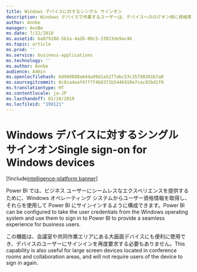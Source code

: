 ```yaml
---
title: Windows デバイスに対するシングル サインオン
description: Windows デバイスで作業するユーザーは、デバイスへのログオン時に資格情報の入力を求められます。
author: Annbe
manager: AnnBe
ms.date: 7/22/2018
ms.assetid: ba07928d-5b1a-4a26-80c5-23923de9ac46
ms.topic: article
ms.prod: ''
ms.service: business-applications
ms.technology: ''
ms.author: Annbe
audience: Admin
ms.openlocfilehash: 6d960888a044a99d1a52f7abc53c357d0201b7a0
ms.sourcegitcommit: 0c8ca4eaf47f7f4b83f1b544b910e7cac92bd1f0
ms.translationtype: HT
ms.contentlocale: ja-JP
ms.lasthandoff: 01/10/2019
ms.locfileid: "199121"
---
```

# <a name="single-sign-on-for-windows-devices"></a><span data-ttu-id="aabe1-103">Windows デバイスに対するシングル サインオン</span><span class="sxs-lookup"><span data-stu-id="aabe1-103">Single sign-on for Windows devices</span></span> 

[!include[intelligence-platform banner](../../includes/intelligence-platform.md)]




<span data-ttu-id="aabe1-104">Power BI では、ビジネス ユーザーにシームレスなエクスペリエンスを提供するために、Windows オペレーティング システムからユーザー資格情報を取得し、それらを使用して Power BI にサインインするように構成できます。</span><span class="sxs-lookup"><span data-stu-id="aabe1-104">Power BI can be configured to take the user credentials from the Windows operating system and use them to sign in to Power BI to provide a seamless experience for business users.</span></span> 

<span data-ttu-id="aabe1-105">この機能は、会議室や共同作業エリアにある大画面デバイスにも便利に使用でき、デバイスのユーザーにサインインを再度要求する必要もありません。</span><span class="sxs-lookup"><span data-stu-id="aabe1-105">This capability is also useful for large screen devices located in conference rooms and collaboration areas, and will not require users of the device to sign in again.</span></span>
